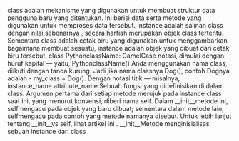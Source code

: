 class adalah mekanisme yang digunakan untuk membuat struktur data pengguna baru yang ditentukan. Ini berisi data serta metode yang digunakan untuk memproses data tersebut.
Instance adalah salinan class dengan nilai sebenarnya , secara harfiah merupakan objek class tertentu.
Sementara class adalah cetak biru yang digunakan untuk menggambarkan bagaimana membuat sesuatu, instance adalah objek yang dibuat dari cetak biru tersebut.
class PythonclassName:
CamelCase notasi, dimulai dengan huruf kapital — yaitu, PythonclassName()
Anda menggunakan nama class, diikuti dengan tanda kurung. Jadi jika nama classnya Dog(), contoh Dognya adalah - my_class = Dog().
Dengan notasi titik — misalnya, instance_name.attribute_name
Sebuah fungsi yang didefinisikan di dalam class.
Argumen pertama dari setiap metode merujuk pada instance class saat ini, yang menurut konvensi, diberi nama self. Dalam __init__metode ini, selfmengacu pada objek yang baru dibuat; sementara dalam metode lain, selfmengacu pada contoh yang metode namanya disebut. Untuk lebih lanjut tentang __init__vs self, lihat artikel ini .
__init__Metode menginisialisasi sebuah instance dari class